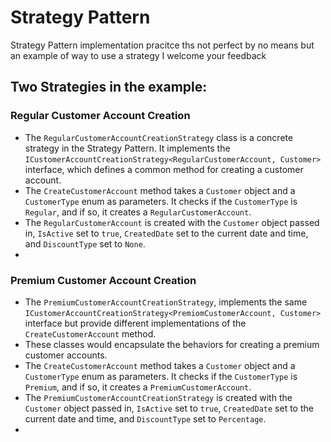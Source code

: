 # Strategy Pattern 

Strategy Pattern implementation pracitce ths not perfect by no means but an example of way to use a strategy I welcome your feedback

## Two Strategies in the example:

### Regular Customer Account Creation
- The `RegularCustomerAccountCreationStrategy` class is a concrete strategy in the Strategy Pattern. It implements the `ICustomerAccountCreationStrategy<RegularCustomerAccount, Customer>` interface, which defines a common method for creating a customer account.
- The `CreateCustomerAccount` method takes a `Customer` object and a `CustomerType` enum as parameters. It checks if the `CustomerType` is `Regular`, and if so, it creates a `RegularCustomerAccount`.
- The `RegularCustomerAccount` is created with the `Customer` object passed in, `IsActive` set to `true`, `CreatedDate` set to the current date and time, and `DiscountType` set to `None`.
-
### Premium Customer Account Creation

- The `PremiumCustomerAccountCreationStrategy`, implements the same `ICustomerAccountCreationStrategy<PremiomCustomerAccount, Customer>` interface but provide different implementations of the `CreateCustomerAccount` method.
- These classes would encapsulate the behaviors for creating a premium customer accounts.
- The `CreateCustomerAccount` method takes a `Customer` object and a `CustomerType` enum as parameters. It checks if the `CustomerType` is `Premium`, and if so, it creates a `PremiumCustomerAccount`.
- The `PremiumCustomerAccountCreationStrategy` is created with the `Customer` object passed in, `IsActive` set to `true`, `CreatedDate` set to the current date and time, and `DiscountType` set to `Percentage`.
- 

